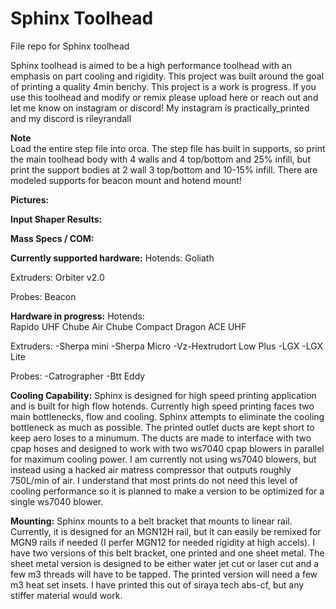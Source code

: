 # Sphinx Toolhead
File repo for Sphinx toolhead

Sphinx toolhead is aimed to be a high performance toolhead with an emphasis on part cooling and rigidity. This project was built around the goal of printing a quality 4min benchy.
This project is a work is progress. If you use this toolhead and modify or remix please upload here or reach out and let me know on instagram or discord!
My instagram is practically_printed and my discord is rileyrandall

**Note**  
Load the entire step file into orca. The step file has built in supports, so print the main toolhead body with 4 walls and 4 top/bottom and 25% infill, but print the support bodies at 2 wall 3 top/bottom and 10-15% infill. There are modeled supports for beacon mount and hotend mount!

**Pictures:**

**Input Shaper Results:**

**Mass Specs / COM:**

**Currently supported hardware:**
Hotends:
Goliath

Extruders:
Orbiter v2.0

Probes:
Beacon

**Hardware in progress:**
Hotends:  
Rapido UHF
Chube Air
Chube Compact
Dragon ACE UHF

Extruders:
-Sherpa mini
-Sherpa Micro
-Vz-Hextrudort Low Plus
-LGX
-LGX Lite

Probes:
-Catrographer
-Btt Eddy

**Cooling Capability:**
Sphinx is designed for high speed printing application and is built for high flow hotends. Currently high speed printing faces two main bottlenecks, flow and cooling. Sphinx attempts to eliminate the cooling bottleneck as much as possible. The printed outlet ducts are kept short to keep aero loses to a minumum. The ducts are made to interface with two cpap hoses and designed to work with two ws7040 cpap blowers in parallel for maximum cooling power. I am currently not using ws7040 blowers, but instead using a hacked air matress compressor that outputs roughly 750L/min of air. I understand that most prints do not need this level of cooling performance so it is planned to make a version to be optimized for a single ws7040 blower.

**Mounting:**
Sphinx mounts to a belt bracket that mounts to linear rail. Currently, it is designed for an MGN12H rail, but it can easily be remixed for MGN9 rails if needed (I perfer MGN12 for needed rigidity at high accels). I have two versions of this belt bracket, one printed and one sheet metal. The sheet metal version is designed to be either water jet cut or laser cut and a few m3 threads will have to be tapped. The printed version will need a few m3 heat set insets. I have printed this out of siraya tech abs-cf, but any stiffer material would work.


